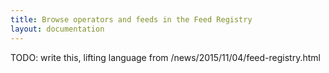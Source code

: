 ```yaml
---
title: Browse operators and feeds in the Feed Registry
layout: documentation
---
```


TODO: write this, lifting language from /news/2015/11/04/feed-registry.html
